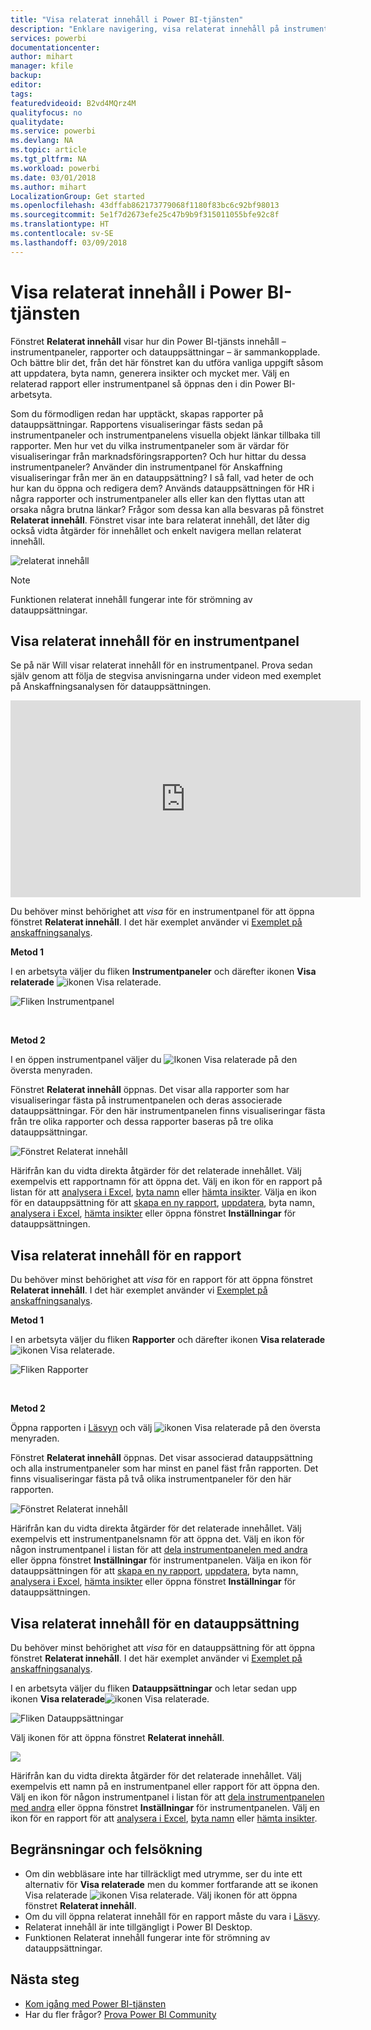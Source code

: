 ```yaml
---
title: "Visa relaterat innehåll i Power BI-tjänsten"
description: "Enklare navigering, visa relaterat innehåll på instrumentpaneler, rapporter och datauppsättningar"
services: powerbi
documentationcenter: 
author: mihart
manager: kfile
backup: 
editor: 
tags: 
featuredvideoid: B2vd4MQrz4M
qualityfocus: no
qualitydate: 
ms.service: powerbi
ms.devlang: NA
ms.topic: article
ms.tgt_pltfrm: NA
ms.workload: powerbi
ms.date: 03/01/2018
ms.author: mihart
LocalizationGroup: Get started
ms.openlocfilehash: 43dffab862173779068f1180f83bc6c92bf98013
ms.sourcegitcommit: 5e1f7d2673efe25c47b9b9f315011055bfe92c8f
ms.translationtype: HT
ms.contentlocale: sv-SE
ms.lasthandoff: 03/09/2018
---
```

# <a name="view-related-content-in-power-bi-service"></a>Visa relaterat innehåll i Power BI-tjänsten
Fönstret **Relaterat innehåll** visar hur din Power BI-tjänsts innehåll – instrumentpaneler, rapporter och datauppsättningar – är sammankopplade.  Och bättre blir det, från det här fönstret kan du utföra vanliga uppgift såsom att uppdatera, byta namn, generera insikter och mycket mer. Välj en relaterad rapport eller instrumentpanel så öppnas den i din Power BI-arbetsyta.   

Som du förmodligen redan har upptäckt, skapas rapporter på datauppsättningar. Rapportens visualiseringar fästs sedan på instrumentpaneler och instrumentpanelens visuella objekt länkar tillbaka till rapporter. Men hur vet du vilka instrumentpaneler som är värdar för visualiseringar från marknadsföringsrapporten? Och hur hittar du dessa instrumentpaneler? Använder din instrumentpanel för Anskaffning visualiseringar från mer än en datauppsättning? I så fall, vad heter de och hur kan du öppna och redigera dem? Används datauppsättningen för HR i några rapporter och instrumentpaneler alls eller kan den flyttas utan att orsaka några brutna länkar? Frågor som dessa kan alla besvaras på fönstret **Relaterat innehåll**.  Fönstret visar inte bara relaterat innehåll, det låter dig också vidta åtgärder för innehållet och enkelt navigera mellan relaterat innehåll.

![relaterat innehåll](media/service-related-content/power-bi-view-related-dashboard-new.png)

> [!NOTE]
> Funktionen relaterat innehåll fungerar inte för strömning av datauppsättningar.
> 
> 

## <a name="view-related-content-for-a-dashboard"></a>Visa relaterat innehåll för en instrumentpanel
Se på när Will visar relaterat innehåll för en instrumentpanel. Prova sedan själv genom att följa de stegvisa anvisningarna under videon med exemplet på Anskaffningsanalysen för datauppsättningen.

<iframe width="560" height="315" src="https://www.youtube.com/embed/B2vd4MQrz4M#t=3m05s" frameborder="0" allowfullscreen></iframe>


Du behöver minst behörighet att *visa* för en instrumentpanel för att öppna fönstret **Relaterat innehåll**. I det här exemplet använder vi [Exemplet på anskaffningsanalys](sample-procurement.md).

**Metod 1**

I en arbetsyta väljer du fliken **Instrumentpaneler** och därefter ikonen **Visa relaterade** ![ikonen Visa relaterade](media/service-related-content/power-bi-view-related-icon-new.png).

![Fliken Instrumentpanel](media/service-related-content/power-bi-view-related-dash-newer.png)

<br>

**Metod 2**

I en öppen instrumentpanel väljer du   ![Ikonen Visa relaterade](media/service-related-content/power-bi-view-related-new.png) på den översta menyraden.

Fönstret **Relaterat innehåll** öppnas. Det visar alla rapporter som har visualiseringar fästa på instrumentpanelen och deras associerade datauppsättningar. För den här instrumentpanelen finns visualiseringar fästa från tre olika rapporter och dessa rapporter baseras på tre olika datauppsättningar.

![Fönstret Relaterat innehåll](media/service-related-content/power-bi-view-related-dashboard-new.png)

Härifrån kan du vidta direkta åtgärder för det relaterade innehållet.  Välj exempelvis ett rapportnamn för att öppna det.  Välj en ikon för en rapport på listan för att [analysera i Excel](service-analyze-in-excel.md), [byta namn](service-rename.md) eller [hämta insikter](service-insights.md). Välja en ikon för en datauppsättning för att [skapa en ny rapport](service-report-create-new.md), [uppdatera](refresh-data.md), byta namn[, analysera i Excel](service-analyze-in-excel.md), [hämta insikter](service-insights.md) eller öppna fönstret  **Inställningar** för datauppsättningen.  

## <a name="view-related-content-for-a-report"></a>Visa relaterat innehåll för en rapport
Du behöver minst behörighet att *visa* för en rapport för att öppna fönstret **Relaterat innehåll**. I det här exemplet använder vi [Exemplet på anskaffningsanalys](sample-procurement.md).

**Metod 1**

I en arbetsyta väljer du fliken **Rapporter** och därefter ikonen **Visa relaterade** ![ikonen Visa relaterade](media/service-related-content/power-bi-view-related-icon-new.png).

![Fliken Rapporter](media/service-related-content/power-bi-view-related-report-newer.png)

<br>

**Metod 2**

Öppna rapporten i [Läsvyn](service-reading-view-and-editing-view.md) och välj ![ikonen Visa relaterade](media/service-related-content/power-bi-view-related-new.png) på den översta menyraden.

Fönstret **Relaterat innehåll** öppnas. Det visar associerad datauppsättning och alla instrumentpaneler som har minst en panel fäst från rapporten. Det finns visualiseringar fästa på två olika instrumentpaneler för den här rapporten.

![Fönstret Relaterat innehåll](media/service-related-content/power-bi-view-related-report.png)

Härifrån kan du vidta direkta åtgärder för det relaterade innehållet.  Välj exempelvis ett instrumentpanelsnamn för att öppna det.  Välj en ikon för någon instrumentpanel i listan för att [dela instrumentpanelen med andra](service-share-dashboards.md) eller öppna fönstret **Inställningar** för instrumentpanelen. Välja en ikon för datauppsättningen för att [skapa en ny rapport](service-report-create-new.md), [uppdatera](refresh-data.md), byta namn[, analysera i Excel](service-analyze-in-excel.md), [hämta insikter](service-insights.md) eller öppna fönstret  **Inställningar** för datauppsättningen.  

## <a name="view-related-content-for-a-dataset"></a>Visa relaterat innehåll för en datauppsättning
Du behöver minst behörighet att *visa* för en datauppsättning för att öppna fönstret **Relaterat innehåll**. I det här exemplet använder vi [Exemplet på anskaffningsanalys](sample-procurement.md).

I en arbetsyta väljer du fliken **Datauppsättningar** och letar sedan upp ikonen **Visa relaterade**![ikonen Visa relaterade](media/service-related-content/power-bi-view-related-icon-new.png).

![Fliken Datauppsättningar](media/service-related-content/power-bi-view-related-dataset-newer.png)

Välj ikonen för att öppna fönstret **Relaterat innehåll**.

![](media/service-related-content/power-bi-datasets.png)

Härifrån kan du vidta direkta åtgärder för det relaterade innehållet.  Välj exempelvis ett namn på en instrumentpanel eller rapport för att öppna den.  Välj en ikon för någon instrumentpanel i listan för att [dela instrumentpanelen med andra](service-share-dashboards.md) eller öppna fönstret **Inställningar** för instrumentpanelen. Välj en ikon för en rapport för att [analysera i Excel](service-analyze-in-excel.md), [byta namn](service-rename.md) eller [hämta insikter](service-insights.md).  

## <a name="limitations-and-troubleshooting"></a>Begränsningar och felsökning
* Om din webbläsare inte har tillräckligt med utrymme, ser du inte ett alternativ för **Visa relaterade** men du kommer fortfarande att se ikonen Visa relaterade ![ikonen Visa relaterade](media/service-related-content/power-bi-view-related-icon-new.png). Välj ikonen för att öppna fönstret **Relaterat innehåll**.
* Om du vill öppna relaterat innehåll för en rapport måste du vara i [Läsvy](service-reading-view-and-editing-view.md).
* Relaterat innehåll är inte tillgängligt i Power BI Desktop.
* Funktionen Relaterat innehåll fungerar inte för strömning av datauppsättningar.

## <a name="next-steps"></a>Nästa steg
* [Kom igång med Power BI-tjänsten](service-get-started.md)
* Har du fler frågor? [Prova Power BI Community](http://community.powerbi.com/)

